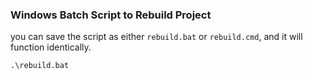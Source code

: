 
### Windows Batch Script to Rebuild Project

 you can save the script as either `rebuild.bat` or `rebuild.cmd`, and it will function identically.

```shell 
.\rebuild.bat
```


